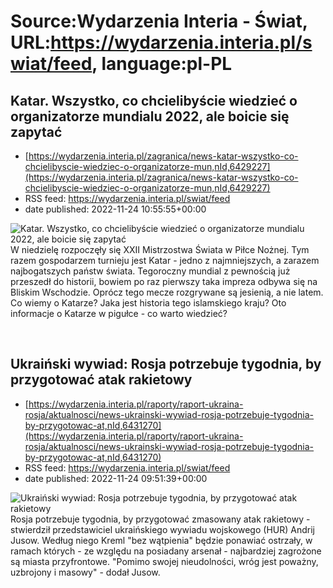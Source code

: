 # Source:Wydarzenia Interia - Świat, URL:https://wydarzenia.interia.pl/swiat/feed, language:pl-PL

## Katar. Wszystko, co chcielibyście wiedzieć o organizatorze mundialu 2022, ale boicie się zapytać
 - [https://wydarzenia.interia.pl/zagranica/news-katar-wszystko-co-chcielibyscie-wiedziec-o-organizatorze-mun,nId,6429227](https://wydarzenia.interia.pl/zagranica/news-katar-wszystko-co-chcielibyscie-wiedziec-o-organizatorze-mun,nId,6429227)
 - RSS feed: https://wydarzenia.interia.pl/swiat/feed
 - date published: 2022-11-24 10:55:55+00:00

<p><a href="https://wydarzenia.interia.pl/zagranica/news-katar-wszystko-co-chcielibyscie-wiedziec-o-organizatorze-mun,nId,6429227"><img align="left" alt="Katar. Wszystko, co chcielibyście wiedzieć o organizatorze mundialu 2022, ale boicie się zapytać" src="https://i.iplsc.com/katar-wszystko-co-chcielibyscie-wiedziec-o-organizatorze-mun/000GCCSDSP961M1D-C321.jpg" /></a>W niedzielę rozpoczęły się XXII Mistrzostwa Świata w Piłce Nożnej. Tym razem gospodarzem turnieju jest Katar - jedno z najmniejszych, a zarazem najbogatszych państw świata. Tegoroczny mundial z pewnością już przeszedł do historii, bowiem po raz pierwszy taka impreza odbywa się na Bliskim Wschodzie. Oprócz tego mecze rozgrywane są jesienią, a nie latem. Co wiemy o Katarze? Jaka jest historia tego islamskiego kraju? Oto informacje o Katarze w pigułce - co warto wiedzieć?</p><br clear="all" />

## Ukraiński wywiad: Rosja potrzebuje tygodnia, by przygotować atak rakietowy
 - [https://wydarzenia.interia.pl/raporty/raport-ukraina-rosja/aktualnosci/news-ukrainski-wywiad-rosja-potrzebuje-tygodnia-by-przygotowac-at,nId,6431270](https://wydarzenia.interia.pl/raporty/raport-ukraina-rosja/aktualnosci/news-ukrainski-wywiad-rosja-potrzebuje-tygodnia-by-przygotowac-at,nId,6431270)
 - RSS feed: https://wydarzenia.interia.pl/swiat/feed
 - date published: 2022-11-24 09:51:39+00:00

<p><a href="https://wydarzenia.interia.pl/raporty/raport-ukraina-rosja/aktualnosci/news-ukrainski-wywiad-rosja-potrzebuje-tygodnia-by-przygotowac-at,nId,6431270"><img align="left" alt="Ukraiński wywiad: Rosja potrzebuje tygodnia, by przygotować atak rakietowy" src="https://i.iplsc.com/ukrainski-wywiad-rosja-potrzebuje-tygodnia-by-przygotowac-at/000GDZBHMVHURA76-C321.jpg" /></a>Rosja potrzebuje tygodnia, by przygotować zmasowany atak rakietowy - stwierdził przedstawiciel ukraińskiego wywiadu wojskowego (HUR) Andrij Jusow. Według niego Kreml &quot;bez wątpienia&quot; będzie ponawiać ostrzały, w ramach których - ze względu na posiadany arsenał - najbardziej zagrożone są miasta przyfrontowe. &quot;Pomimo swojej nieudolności, wróg jest poważny, uzbrojony i masowy&quot; - dodał Jusow.</p><br clear="all" />

